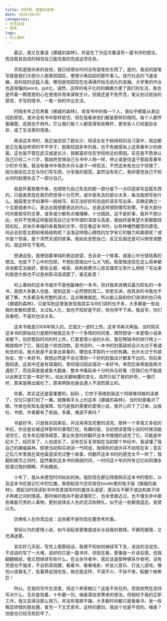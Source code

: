 ```yaml
---
title: 你好啊，挪威的森林
date: 2018/06/07
categories:
- 写写话话
- 随笔
tags:
- 村上春树
---
```


　　最近，我又在重温《挪威的森林》，并诞生了为这次重温写一篇书评的想法，而且极其自信的相信自己能完美的完成这项任务。

　　天知道我何来的自信，我已经很长时间没有提笔些东西了。是的，我说的提笔写就是我们大部分人脱离校园后，便很少再拾起的那件事儿。现代社会的飞速发展，高科技的迅猛入侵，哪怕是校园现在也满满开始无纸化的发展。大学里的作业也逐渐偏向word，ppt化。诚然，这样的电子化的的确确方便了我们的生活，我也是怀着一颗感恩的心在使用并用来谋取生计。但我还是不免怀念，笔尖划过纸张的感觉，手写的情书，一笔一划的作业生活。

　　时隔多年之后再看《挪威的森林》，发现书中的每一个人，我似乎都能从身边找到原型。或许没有书中那样悲切，但在我看来他们都是那样的相同。每个人都怀着痛楚，连我也不例外。它让我们每个人都变得有些狰狞，更有些人已经面目全非，成了生活里的怪兽。

　　再读这本书时，我正抽空回了趟长沙，陪读女友于她母校的自习室中，周边都是正在备战考研的芊芊学子，脱离校园多年的我，也不免被感染上这青春年少的病菌。这也是不管在武汉或是长沙，我都喜欢住在学校附近的原因。实在是不愿承认自己已经二十六岁，我始终觉得自己与书中人物一样，停止或是往返于那段青春年少的岁月里。我没有像书中角色木月与直子一样死去，不然这未免也过于惊悚了，因为我现在正在与你们写东西，分享我的感受。虽然没有死亡，我却感觉自己不知从何时起便失去了一部分自己。

　　我是怀着致敬作者，也顺势为自己失去的那一部分留下一点印迹来写这篇东西的。只是直至现在我仍然觉得十分茫然，或许是失去的部分太多，每当我想写些什么，脑袋里文字如瀑布一般倾泻，却无法好好的去组织语言写出来，去确定确立一个主题或者中心，表达出我想要表达的内心。总是这样想到哪写到哪，于是大部分时间里我写的文章，或多或少都有点难理解，十分跳跃。这不是好事，我并不想以此，也并不觉得这样能拔高自己文字所谓的深度与高度，我始终是希望大家都能轻轻松松，且快乐幸福的来看我的文字。但在看这本书时，似有种幡然醒悟的感觉。何必去刻意主题和格局结构呢？没准这样随心随性的文字有它的魅力和美感呢？或许是个惊喜，是个浑然天成的故事。我如此安慰自己，反正后面还是可以修改调整的。就这样先下笔吧。

　　想通这些，我便抱着单纯的表达欲望，去诉说一个故事，或是心中光怪陆离的想法。也放下了心中的包袱，不想刻意搞出什么大飞机。假使我连现在这么简单都诉说都无法做好，那些主题、格局、结构我费尽心思去摆弄又有什么用呢？写出来的我想大抵也不过是些陈词滥调罢了，毫无新意！

　　村上春树的这本书或许不是他最棒的一本书，但对我来说确实最为知名的一本书，我想大多数人也是，提到这其一必然想到其二。但老实讲，他其余的书我也不甚了解，大多都没有完整的读过，这点略微尴尬。所以能让我和你们讲讲的也只有《挪威的森林》，只是写到这里我发现我其实与你们讲的也不多，大多都是一些自我的发散和感受，太过私人化，我也不知好是不好，但也停不下来。我且写，你们且看吧，不喜欢也没关系。

　　这本书我是2008年购入的，正值又一波村上热，这本书再次再版。当时购买这本书的原始动力是那时候我正处于一个多情的时间里。偶然想读一本爱情小说来发散下。恰好那段时间的村上热，打着爱情小说的头衔，我在畅销书的排行榜上一眼就相中了它。我应是个视觉动物，逛书店时，一本书的封面装帧设计太过于普通和丑的话，我大抵是不会拿出来看的，哪怕名字取的十分的有趣。也许太过于外貌协会，但一本好书，我想必然是不会沦落到一个好的封面设计都拿不出的。但后来我知道，这其中还是有错漏的。曾经错过因此错过一本好书，幸而后来再版我再次遇到了，而且简直是咸鱼大翻身，整本书看起来十分时尚与好看（但我们也不能就以此断定它是一本好书）。如此天翻地覆的变化，自然引起了我的好奇，一番打听，原来是换出版社了。原来明珠也是会遇人不淑而蒙尘的。

　　你看，其实这还是蛮重要的。起码 ，它终于笼络到我这个鸡掰难伺候的读者了，仅仅只是打扮了一番。就像我手头上的这本《挪威的森林》，当时封面看对了眼，作者也有知名度保障，恰巧是我的需要的爱情小说，我开心的下了订单。出版社，书商，作者都有了收益。多赢，难道不美吗？

　　书是好书，只是我买回来后，并没来得及完整的读完。那样一个多情又多扰的年纪，你总是会被这样那样的事情打扰。有趣的是，当初想读爱情小说的时候没能读完它，在多年后情场得意，事业失意时却翻开这本书慢慢的读完了它。可能是年纪大了，经历多了，人也成长了，没有在反复徘徊在当初那个年纪中，我读懂了我自己的挪威森林。假使当初购买阅读一气呵成，我得到的或许并不如现在多；其实之后几年里我在其他渠道读完过整个故事，但翻开这本书时的感觉太不一样了，我翻到扉页之间时，猛然看到这本书的再版时间，一时间这十年的所有记忆如同潮水般漫过我的眼睛，开始播放。

　　十年了，我从未感觉时间如此的快。我到现在都记得我购买这本书的情形，以及这本书在我记忆中的位置。我想起现今还存放在kindle里的电子版《挪威的森林》，想起当时阅读到书中性爱描写时的羞怯与渴望，感动与不解于渡边和直子绿子两者之间的情感。那时候的我尚不能读懂死亡，也未曾接近过。也不懂生命中那些难能可贵的人事物，更别说体会人生的泥沼和挣扎，似乎这一些都很遥远，我曾以为。

　　仿佛有人在你耳边说：这些都不是你现在要思考的事。

　　曾经以为的爱情小说，如今读起来更像是成长与自我的救赎。平静而缓慢，又充满迷雾。 

　　其实好几天前，写完上面那段话，我便不知如何继续写下去，该说的没说完，不该说的写了一大堆，说好的只是一篇书评，但现在看，更像是一片读后感。但我翻翻稿纸，我又想继续写些什么。在业余作者中，我应该是那种佛系作者吧，没有灵感也不强求，不会抓耳挠腮，看看书、看看电影、听会儿音乐、打会儿游戏，哪怕火烧眉毛了，急着挣这钱吃饭，我也是这样，不温不火，不徐不疾，酝酿个娘希匹！

　　所以，在我的写作生涯里，用这个养家糊口？这是不存在的。但我依然在坚持写点什么，无非是抱着，十年磨一剑，梅香源自苦寒来的想法。但相较于我的正职工作，我又显得没那么努力，并没有笔耕不辍，大多数时间都只是看看书，发一些略显矫情的朋友圈，冒充一下文艺青年。这样的磨剑，我自个也是不信的。梅香？怕是也已经冻死赶早了。